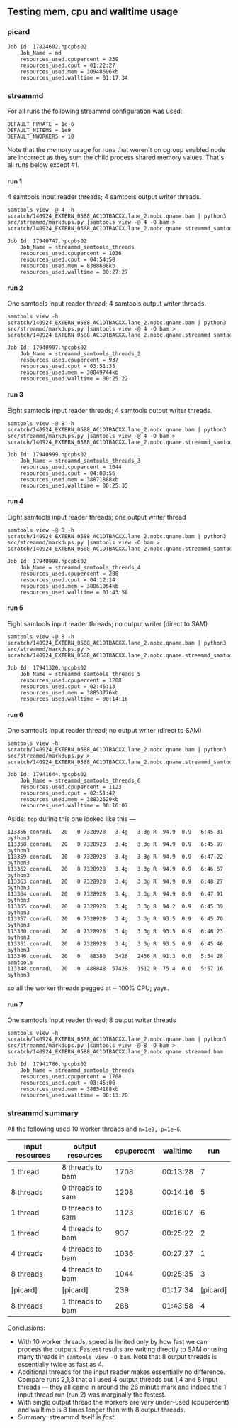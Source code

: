 ## Testing mem, cpu and walltime usage

### picard

```
Job Id: 17824602.hpcpbs02
    Job_Name = md
    resources_used.cpupercent = 239
    resources_used.cput = 01:22:27
    resources_used.mem = 30948696kb
    resources_used.walltime = 01:17:34
```

### streammd

For all runs the following streammd configuration was used:
```
DEFAULT_FPRATE = 1e-6
DEFAULT_NITEMS = 1e9
DEFAULT_NWORKERS = 10
```

Note that the memory usage for runs that weren't on cgroup enabled node are
incorrect as they sum the child process shared memory values. That's all
runs below except #1.

#### run 1

4 samtools input reader threads; 4 samtools output writer threads.
```
samtools view -@ 4 -h scratch/140924_EXTERN_0588_AC1DTBACXX.lane_2.nobc.qname.bam | python3 src/streammd/markdups.py |samtools view -@ 4 -O bam > scratch/140924_EXTERN_0588_AC1DTBACXX.lane_2.nobc.qname.streammd_samtools_threads.bam
```

```
Job Id: 17940747.hpcpbs02
    Job_Name = streammd_samtools_threads
    resources_used.cpupercent = 1036
    resources_used.cput = 04:54:58
    resources_used.mem = 8388608kb
    resources_used.walltime = 00:27:27
```

#### run 2

One samtools input reader thread; 4 samtools output writer threads.
```
samtools view -h scratch/140924_EXTERN_0588_AC1DTBACXX.lane_2.nobc.qname.bam | python3 src/streammd/markdups.py |samtools view -@ 4 -O bam > scratch/140924_EXTERN_0588_AC1DTBACXX.lane_2.nobc.qname.streammd_samtools_threads_2.bam
```

```
Job Id: 17940997.hpcpbs02
    Job_Name = streammd_samtools_threads_2
    resources_used.cpupercent = 937
    resources_used.cput = 03:51:35
    resources_used.mem = 38849744kb
    resources_used.walltime = 00:25:22
```

#### run 3

Eight samtools input reader threads; 4 samtools output writer threads.
```
samtools view -@ 8 -h scratch/140924_EXTERN_0588_AC1DTBACXX.lane_2.nobc.qname.bam | python3 src/streammd/markdups.py |samtools view -@ 4 -O bam > scratch/140924_EXTERN_0588_AC1DTBACXX.lane_2.nobc.qname.streammd_samtools_threads_3.bam
```

```
Job Id: 17940999.hpcpbs02
    Job_Name = streammd_samtools_threads_3
    resources_used.cpupercent = 1044
    resources_used.cput = 04:08:56
    resources_used.mem = 38871888kb
    resources_used.walltime = 00:25:35
```

#### run 4

Eight samtools input reader threads; one output writer thread

```
samtools view -@ 8 -h scratch/140924_EXTERN_0588_AC1DTBACXX.lane_2.nobc.qname.bam | python3 src/streammd/markdups.py |samtools view -O bam > scratch/140924_EXTERN_0588_AC1DTBACXX.lane_2.nobc.qname.streammd_samtools_threads_4.bam
```

```
Job Id: 17940998.hpcpbs02
    Job_Name = streammd_samtools_threads_4
    resources_used.cpupercent = 288
    resources_used.cput = 04:12:14
    resources_used.mem = 38861064kb
    resources_used.walltime = 01:43:58

```

#### run 5

Eight samtools input reader threads; no output writer (direct to SAM)

```
samtools view -@ 8 -h scratch/140924_EXTERN_0588_AC1DTBACXX.lane_2.nobc.qname.bam | python3 src/streammd/markdups.py > scratch/140924_EXTERN_0588_AC1DTBACXX.lane_2.nobc.qname.streammd_samtools_threads_5.sam
```

```
Job Id: 17941320.hpcpbs02
    Job_Name = streammd_samtools_threads_5
    resources_used.cpupercent = 1208
    resources_used.cput = 02:46:13
    resources_used.mem = 38853776kb
    resources_used.walltime = 00:14:16
```

#### run 6

One samtools input reader thread; no output writer (direct to SAM)

```
samtools view -h scratch/140924_EXTERN_0588_AC1DTBACXX.lane_2.nobc.qname.bam | python3 src/streammd/markdups.py > scratch/140924_EXTERN_0588_AC1DTBACXX.lane_2.nobc.qname.streammd_samtools_threads_6.sam
```

```
Job Id: 17941644.hpcpbs02
    Job_Name = streammd_samtools_threads_6
    resources_used.cpupercent = 1123
    resources_used.cput = 02:51:42
    resources_used.mem = 38832620kb
    resources_used.walltime = 00:16:07
```

Aside: `top` during this one looked like this —

```
113356 conradL   20   0 7328928   3.4g   3.3g R  94.9  0.9   6:45.31 python3                     
113358 conradL   20   0 7328928   3.4g   3.3g R  94.9  0.9   6:45.97 python3                     
113359 conradL   20   0 7328928   3.4g   3.3g R  94.9  0.9   6:47.22 python3                     
113362 conradL   20   0 7328928   3.4g   3.3g R  94.9  0.9   6:46.67 python3                     
113363 conradL   20   0 7328928   3.4g   3.3g R  94.9  0.9   6:48.27 python3                     
113364 conradL   20   0 7328928   3.4g   3.3g R  94.9  0.9   6:47.91 python3                     
113355 conradL   20   0 7328928   3.4g   3.3g R  94.2  0.9   6:45.39 python3                     
113357 conradL   20   0 7328928   3.4g   3.3g R  93.5  0.9   6:45.70 python3                     
113360 conradL   20   0 7328928   3.4g   3.3g R  93.5  0.9   6:46.23 python3                     
113361 conradL   20   0 7328928   3.4g   3.3g R  93.5  0.9   6:45.46 python3                     
113346 conradL   20   0   88380   3428   2456 R  91.3  0.0   5:54.28 samtools                    
113348 conradL   20   0  488848  57428   1512 R  75.4  0.0   5:57.16 python3   
```
so all the worker threads pegged at ~ 100% CPU; yays.

#### run 7

One samtools input reader thread; 8 output writer threads

```
samtools view -h scratch/140924_EXTERN_0588_AC1DTBACXX.lane_2.nobc.qname.bam | python3 src/streammd/markdups.py |samtools view -@ 8 -O bam > scratch/140924_EXTERN_0588_AC1DTBACXX.lane_2.nobc.qname.streammd.bam
```

```
Job Id: 17941786.hpcpbs02
    Job_Name = streammd_samtools_threads
    resources_used.cpupercent = 1708
    resources_used.cput = 03:45:00
    resources_used.mem = 38854188kb
    resources_used.walltime = 00:13:28
```

### streammd summary

All the following used 10 worker threads and `n=1e9, p=1e-6`.

| input resources | output resources | cpupercent | walltime | run    |
| --------------- | ---------------- | ---------- | -------- | ---    |
| 1 thread        | 8 threads to bam | 1708       | 00:13:28 |  7     |
| 8 threads       | 0 threads to sam | 1208       | 00:14:16 |  5     |
| 1 thread        | 0 threads to sam | 1123       | 00:16:07 |  6     |
| 1 thread        | 4 threads to bam | 937        | 00:25:22 |  2     |
| 4 threads       | 4 threads to bam | 1036       | 00:27:27 |  1     |
| 8 threads       | 4 threads to bam | 1044       | 00:25:35 |  3     |
| [picard]        | [picard]         | 239        | 01:17:34 |[picard]|
| 8 threads       | 1 threads to bam | 288        | 01:43:58 |  4     |





Conclusions:
 * With 10 worker threads, speed is limited only by how fast we can process the
   outputs. Fastest results are writing directly to SAM or using many threads
   in `samtools view -O bam`. Note that 8 output threads is essentially twice
   as fast as 4.
 * Additional threads for the input reader makes essentially no difference.
   Compare runs 2,1,3 that all used 4 output threads but 1,4 and 8 input threads
   — they all came in around the 26 minute mark and indeed the 1 input thread run
   (run 2) was marginally the fastest.
 * With single output thread the workers are very under-used (cpupercent) and
   walltime is 8 times longer than with 8 output threads.
 * Summary: streammd itself is _fast_.
